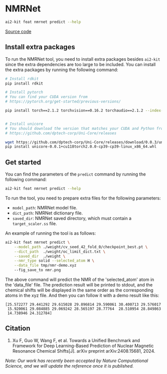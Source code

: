 # NMRNet

```bash
ai2-kit feat nmrnet predict --help
```

[Source code](../../ai2_kit/algorithm/uninmr)

## Install extra packages

To run the NMRNet tool, you need to install extra packages besides `ai2-kit`
since the extra dependencies are too large to be included.
You can install the extra packages by running the following command:

```bash
# Install rdkit
pip install rdkit

# Install pytorch
# You can find your CUDA version from
# https://pytorch.org/get-started/previous-versions/

pip install torch==2.1.2 torchvision==0.16.2 torchaudio==2.1.2 --index-url https://download.pytorch.org/whl/cu118


# Install unicore
# You should download the version that matches your CUDA and Python from:
# https://github.com/dptech-corp/Uni-Core/releases

wget https://github.com/dptech-corp/Uni-Core/releases/download/0.0.3/unicore-0.0.1+cu118torch2.0.0-cp39-cp39-linux_x86_64.whl
pip install unicore-0.0.1+cu118torch2.0.0-cp39-cp39-linux_x86_64.whl
```

## Get started

You can find the parameters of the `predict` command by running the following command:

```bash
ai2-kit feat nmrnet predict --help
```

To run the tool, you need to prepare extra files for the following parameters:

* `model_path`: NMRNet model file.
* `dict_path`: NMRNet dictionary file.
* `saved_dir`: NMRNet saved directory, which must contain a `target_scaler.ss` file.

An example of running the tool is as follows:

```bash
ai2-kit feat nmrnet predict \
    --model_path ./weight/cv_seed_42_fold_0/checkpoint_best.pt \
    --dict_path  ./weight/oc_limit_dict.txt \
    --saved_dir  ./weight \
    --nmr_type solid --selected_atom H \
    --data_file tmp/nmr-demo.xyz
    --fig_save_to nmr.png
```

The above command will predict the NMR of the 'selected_atom' atom in the 'data_file' file. The prediction result will be printed to stdout, and the chemical shifts will be displayed in the same order as the corresponding atoms in the xyz file. And then you can follow it with a demo result like this: 

```
[25.572277 29.441292 29.615028 29.896814 29.590061 30.400713 29.576017
 15.920061 29.084885 29.069242 28.565197 28.77764  28.510954 28.849863
 14.738946 24.312784]
```



## Citation

1. Xu F, Guo W, Wang F, et al. Towards a Unified Benchmark and Framework for Deep Learning-Based Prediction of Nuclear Magnetic Resonance Chemical Shifts[J]. arXiv preprint arXiv:2408.15681, 2024.

*Note: Our work has recently been accepted by *Nature Computational Science*, and we will update the reference once it is published.*
